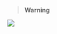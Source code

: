 > **Warning**
> 

[![](https://visitcount.itsvg.in/api?id=R-uru&icon=2&color=12)](https://visitcount.itsvg.in)
